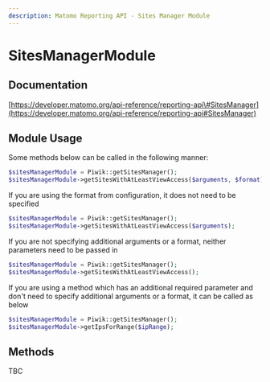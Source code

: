 ```yaml
---
description: Matomo Reporting API - Sites Manager Module
---
```


# SitesManagerModule

## Documentation

[https://developer.matomo.org/api-reference/reporting-api\#SitesManager](https://developer.matomo.org/api-reference/reporting-api#SitesManager)

## Module Usage

Some methods below can be called in the following manner:

```php
$sitesManagerModule = Piwik::getSitesManager();
$sitesManagerModule->getSitesWithAtLeastViewAccess($arguments, $format);
```

If you are using the format from configuration, it does not need to be specified

```php
$sitesManagerModule = Piwik::getSitesManager();
$sitesManagerModule->getSitesWithAtLeastViewAccess($arguments);
```

If you are not specifying additional arguments or a format, neither parameters need to be passed in

```php
$sitesManagerModule = Piwik::getSitesManager();
$sitesManagerModule->getSitesWithAtLeastViewAccess();
```

If you are using a method which has an additional required parameter and don't need to specify additional arguments or a format, it can be called as below

```php
$sitesManagerModule = Piwik::getSitesManager();
$sitesManagerModule->getIpsForRange($ipRange);
```

## Methods
TBC